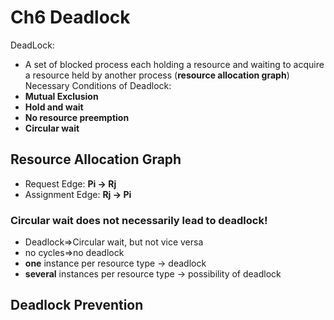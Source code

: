 # Ch6 Deadlock

DeadLock: 
- A set of blocked process each holding a resource and waiting to acquire a resource held by another process (**resource allocation graph**)
Necessary Conditions of Deadlock:
- **Mutual Exclusion**
- **Hold and wait**
- **No resource preemption**
- **Circular wait**

## Resource Allocation Graph
- Request Edge: **Pi -> Rj** 
- Assignment Edge: **Rj -> Pi**
### **Circular wait does not necessarily lead to deadlock!**
- Deadlock=>Circular wait, but not vice versa
- no cycles=>no deadlock
- **one** instance per resource type -> deadlock
- **several** instances per resource type -> possibility of deadlock

## Deadlock Prevention